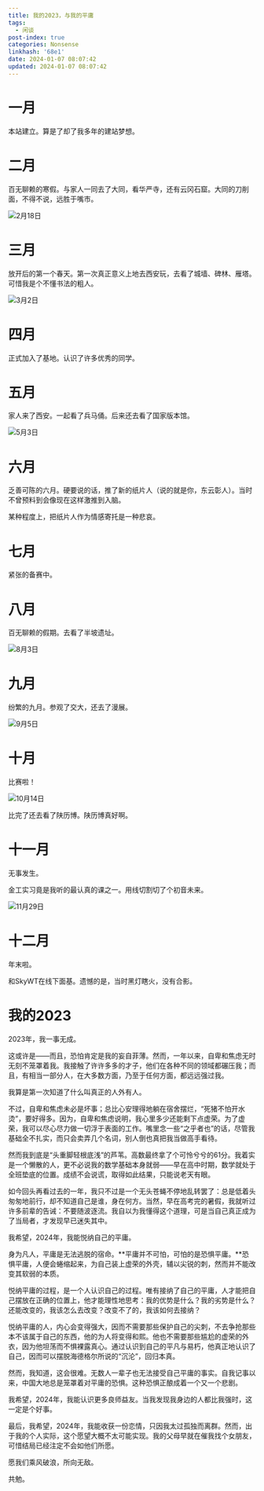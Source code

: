```yaml
---
title: 我的2023，与我的平庸
tags:
  - 闲谈
post-index: true
categories: Nonsense
linkhash: '68e1'
date: 2024-01-07 08:07:42
updated: 2024-01-07 08:07:42
---
```


# 一月

本站建立。算是了却了我多年的建站梦想。

# 二月

百无聊赖的寒假。与家人一同去了大同，看华严寺，还有云冈石窟。大同的刀削面，不得不说，远胜于嘴市。

![2月18日](https://s11.ax1x.com/2024/01/07/pizoWFJ.jpg)

# 三月

放开后的第一个春天。第一次真正意义上地去西安玩，去看了城墙、碑林、雁塔。可惜我是个不懂书法的粗人。

![3月2日](https://s11.ax1x.com/2024/01/07/pizobwD.jpg)

# 四月

正式加入了基地。认识了许多优秀的同学。

# 五月

家人来了西安。一起看了兵马俑。后来还去看了国家版本馆。

![5月3日](https://s11.ax1x.com/2024/01/07/pizozlt.jpg)

# 六月

乏善可陈的六月。硬要说的话，推了新的纸片人（说的就是你，东云彰人）。当时不曾预料到会像现在这样激推到入脑。

某种程度上，把纸片人作为情感寄托是一种悲哀。

# 七月

紧张的备赛中。

# 八月

百无聊赖的假期。去看了半坡遗址。

![8月3日](https://s11.ax1x.com/2024/01/07/pizTZpn.jpg)

# 九月

纷繁的九月。参观了交大，还去了漫展。

![9月5日](https://s11.ax1x.com/2024/01/07/pizTKmT.jpg)

# 十月

比赛啦！

![10月14日](https://s11.ax1x.com/2024/01/07/pizTt6x.jpg)

比完了还去看了陕历博。陕历博真好啊。

# 十一月

无事发生。

金工实习竟是我听的最认真的课之一。用线切割切了个初音未来。

![11月29日](https://s11.ax1x.com/2024/01/07/pizTcct.jpg)

# 十二月

年末啦。

和SkyWT在线下面基。遗憾的是，当时黑灯瞎火，没有合影。

# 我的2023

2023年，我一事无成。

这或许是——而且，恐怕肯定是我的妄自菲薄。然而，一年以来，自卑和焦虑无时无刻不笼罩着我。我接触了许许多多的才子，他们在各种不同的领域都碾压我；而且，有相当一部分人，在大多数方面，乃至于任何方面，都远远强过我。

我算是第一次知道了什么叫真正的人外有人。

不过，自卑和焦虑未必是坏事；总比心安理得地躺在宿舍摆烂，“死猪不怕开水烫”，要好得多。因为，自卑和焦虑说明，我心里多少还能剩下点虚荣。为了虚荣，我可以尽心尽力做一切浮于表面的工作。嘴里念一些“之乎者也”的话，尽管我基础全不扎实，而只会卖弄几个名词，别人倒也真把我当做高手看待。

然而我到底是“头重脚轻根底浅”的芦苇。高数最终拿了个可怜兮兮的61分。我着实是一个懒散的人，更不必说我的数学基础本身就弱——早在高中时期，数学就处于全班垫底的位置。成绩不会说谎，取得如此结果，只能说老天有眼。

如今回头再看过去的一年，我只不过是一个无头苍蝇不停地乱转罢了：总是低着头匆匆地前行，却不知道自己是谁，身在何方。当然，早在高考完的暑假，我就听过许多前辈的告诫：不要随波逐流。我自以为我懂得这个道理，可是当自己真正成为了当局者，才发现早已迷失其中。

我希望，2024年，我能悦纳自己的平庸。

身为凡人，平庸是无法逃脱的宿命。**平庸并不可怕，可怕的是恐惧平庸。**恐惧平庸，人便会蜷缩起来，为自己装上虚荣的外壳，辅以尖锐的刺，然而并不能改变其软弱的本质。

悦纳平庸的过程，是一个人认识自己的过程。唯有接纳了自己的平庸，人才能把自己摆放在正确的位置上，他才能理性地思考：我的优势是什么？我的劣势是什么？还能改变的，我该怎么去改变？改变不了的，我该如何去接纳？

悦纳平庸的人，内心会变得强大，因而不需要那些保护自己的尖刺，不去争抢那些本不该属于自己的东西，他的为人将变得和熙。他也不需要那些尴尬的虚荣的外衣，因为他坦荡而不惧裸露真心。通过认识到自己的平凡与易朽，他真正地认识了自己，因而可以摆脱海德格尔所说的“沉沦”，回归本真。

然而，我知道，这会很难。无数人一辈子也无法接受自己平庸的事实。自我记事以来，中国大地总是笼罩着对平庸的恐惧。这种恐惧正酿成着一个又一个悲剧。

我希望，2024年，我能认识更多良师益友。当我发现我身边的人都比我强时，这一定是个好事。

最后，我希望，2024年，我能收获一份恋情，只因我太过孤独而离群。然而，出于我的个人实际，这个愿望大概不太可能实现。我的父母早就在催我找个女朋友，可惜结局已经注定不会如他们所愿。

愿我们乘风破浪，所向无敌。

共勉。